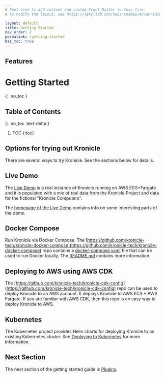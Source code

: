 ```yaml
---
# Feel free to add content and custom Front Matter to this file.
# To modify the layout, see https://jekyllrb.com/docs/themes/#overriding-theme-defaults

layout: default
title: Getting Started
nav_order: 2
permalink: /getting-started
has_toc: true
---
```


## Features

# Getting Started
{: .no_toc }


## Table of Contents
{: .no_toc .text-delta }

1. TOC
{:toc}


## Options for trying out Kronicle

There are several ways to try Kronicle.  See the sections below for details.

## Live Demo

The [Live Demo](https://demo.kronicle.tech) is a real instance of Kronicle running on AWS ECS+Fargate and
it is populated with a mix of real data from the Kronicle Project and data for the fictional "Kronicle Computers".

The [homepage of the Live Demo](https://demo.kronicle.tech) contains info on some interesting parts of the demo.


## Docker Compose

Run Kronicle via Docker Compose.  The
[https://github.com/kronicle-tech/kronicle-docker-compose](https://github.com/kronicle-tech/kronicle-docker-compose)
repo contains a
[docker-compose.yaml](https://github.com/kronicle-tech/kronicle-docker-compose/blob/main/docker-compose.yaml) file
that can be used to run Docker locally.  The
[README.md](https://github.com/kronicle-tech/kronicle-docker-compose/blob/main/README.md) contains more information.


## Deploying to AWS using AWS CDK

The [https://github.com/kronicle-tech/kronicle-cdk-config](https://github.com/kronicle-tech/kronicle-cdk-config) repo
can be used to deploy Kronicle to an AWS account.  It deploys Kronicle to AWS ECS + AWS Fargate.  If you are familiar
with AWS CDK, then this repo is an easy way to deploy Kronicle to AWS.

## Kubernetes

The Kubernetes project provides Helm charts for deploying Kronicle to an existing Kubernetes cluster.  See
[Deploying to Kubernetes](deploying-to-kubernetes) for more information.


## Next Section

The next section of the getting started guide is [Plugins](/plugins).
